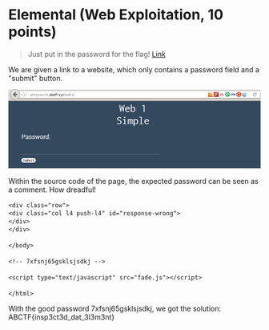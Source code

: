 # Elemental (Web Exploitation, 10 points)
>Just put in the password for the flag! [Link](http://yrmyzscnvh.abctf.xyz/web1/)

We are given a link to a website, which only contains a password field and a "submit" button.

![Screenshot from the website yrmyzscnvh.abctf.xyz/web1](elemental.png)

Within the source code of the page, the expected password can be seen as a comment. How dreadful!

```
<div class="row">
<div class="col l4 push-l4" id="response-wrong">
</div>
</div>

</body>

<!-- 7xfsnj65gsklsjsdkj -->

<script type="text/javascript" src="fade.js"></script>

</html>
```

With the good password 7xfsnj65gsklsjsdkj, we got the solution: ABCTF{insp3ct3d_dat_3l3m3nt}
